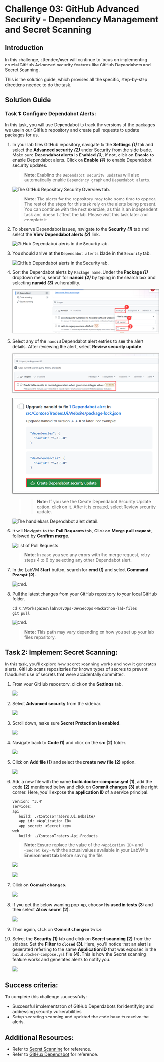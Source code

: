 # Challenge 03: GitHub Advanced Security - Dependency Management and Secret Scanning

## Introduction

In this challenge, attendee/user will continue to focus on implementing crucial GitHub Advanced security features like GitHub Dependabots and Secret Scanning.

This is the solution guide, which provides all the specific, step-by-step directions needed to do the task.

## Solution Guide

### Task 1: Configure Dependabot Alerts:

In this task, you will use Dependabot to track the versions of the packages we use in our GitHub repository and create pull requests to update packages for us.

1. In your lab files GitHub repository, navigate to the **Settings** ***(1)*** tab and select the **Advanced security** ***(2)*** under Security from the side blade. Make sure **Dependabot alerts** is **Enabled** ***(3)***, if not, click on **Enable** to enable Dependabot alerts. Click on **Enable** ***(4)*** to enable Dependabot security updates.

   > **Note**: Enabling the `Dependabot security updates` will also automatically enable `Dependency graph` and `Dependabot alerts`.

   ![The GitHub Repository Security Overview tab.](../media/ex3-task1-1a.png "GitHub Repository Security Overview")

   > **Note**: The alerts for the repository may take some time to appear. The rest of the steps for this task rely on the alerts being present. You can continue with the next exercise, as this is an independent task and doesn't affect the lab. Please visit this task later and complete it.

1. To observe Dependabot issues, navigate to the **Security** ***(1)*** tab and select the **View Dependabot alerts** ***(2)*** link.

   ![GitHub Dependabot alerts in the Security tab.](../media/cl3-t1-s2.png "GitHub Dependabot alerts")

1. You should arrive at the `Dependabot alerts` blade in the `Security` tab.

   ![GitHub Dependabot alerts in the Security tab.](../media/cl3-t1-s3.png "GitHub Dependabot alerts")

1. Sort the Dependabot alerts by `Package name`. Under the **Package** ***(1)*** dropdown menu, search for **nanoid** ***(2)*** by typing in the search box and selecting **nanoid** ***(3)*** vulnerability.

   ![Summary of the `handlebars` Dependabot alert in the list of Dependabot alerts.](../media/160625(05).png "`handlebars` Dependabot alert")

1. Select any of the `nanoid` Dependabot alert entries to see the alert details. After reviewing the alert, select **Review security update**.

   ![](../media/160625(06).png)

   ![](../media/160625(07).png)

   >> **Note:** If you see the Create Dependabot Security Update option, click on it. After it is created, select Review security update.

   ![The `handlebars` Dependabot alert detail.](../media/ch32u.png "Dependabot alert detail")

1. It will Navigate to the **Pull Requests** tab, Click on **Merge pull request**, followed by **Confirm merge**.

   ![List of Pull Requests.](../media/ch33u.png "Pull Requests")

   >**Note**: In case you see any errors with the merge request, retry steps 4 to 6 by selecting any other Dependabot alert.

1. In the LabVM **Start** button, search for **cmd (1)** and select **Command Prompt (2)**.

   ![cmd.](../media/dev1.png "cmd")

1. Pull the latest changes from your GitHub repository to your local GitHub folder.

   ```pwsh
   cd C:\Workspaces\lab\DevOps-DevSecOps-Hackathon-lab-files  
   git pull
   ```

    ![cmd.](../media/dev-2.png "cmd")   

     > **Note:** This path may vary depending on how you set up your lab files repository.
   
## Task 2: Implement Secret Scanning:

In this task, you'll explore how secret scanning works and how it generates alerts. GitHub scans repositories for known types of secrets to prevent fraudulent use of secrets that were accidentally committed.

1. From your GitHub repository, click on the **Settings** tab.

   ![](../media/ch34u.png)
    
1. Select **Advanced security** from the sidebar.

   ![](../media/ex3-task2-1a.png)

1. Scroll down, make sure **Secret Protection is enabled**.

   ![](../media/ch35u.png)
    
1. Navigate back to **Code (1)** and click on the **src (2)** folder.

   ![](../media/ch36u.png)    
   
1. Click on **Add file (1)** and select the **create new file (2)** option.

   ![](../media/ch37u.png)    
   
1. Add a new file with the name **build.docker-compose.yml (1)**, add the code **(2)** mentioned below and click on **Commit changes (3)** at the right corner. Here, you'll expose the **application ID** of a service principal.

   ```
   version: "3.4"
   services:
   api:
      build: ./ContosoTraders.Ui.Website/
      app id: <Application ID>
      app secret: <Secret key>
   web:
      build: ./ContosoTraders.Api.Products
   ```

   >**Note:** Ensure replace the value of the `<Appication ID>` and `<Secret key>` with the actual values available in your LabVM's **Environment tab** before saving the file.

   ![](../media/ad10.png)

   ![](../media/dev-5.png)   

1. Click on **Commit changes.**

   ![](../media/ex-common.png)

1. If you get the below warning pop-up, choose **Its used in tests (3)** and then select **Allow secret (2)**.   

   ![](../media/ad11.png)

1. Then again, click on **Commit changes** twice.   
   
1. Select the **Security (1)** tab and click on **Secret scanning (2)** from the sidebar. Set the **Filter** to  **`closed` (3)**. Here, you'll notice that an alert is generated referring to the same **Application ID** that was exposed in the `build.docker-compose.yml` file **(4)**. This is how the Secret scanning feature works and generates alerts to notify you.

   ![](../media/dev-4.png) 

## Success criteria:
To complete this challenge successfully:

- Successful implementation of GitHub Dependabots for identifying and addressing security vulnerabilities.
- Setup secreting scanning and updated the code base to resolve the alerts.

## Additional Resources:

- Refer to [Secret Scanning](https://docs.github.com/en/code-security/secret-scanning/about-secret-scanning) for reference.
- Refer to [GitHub Dependabot](https://docs.github.com/en/code-security/dependabot/dependabot-alerts/about-dependabot-alerts) for reference.
